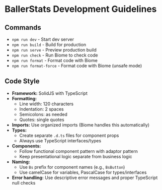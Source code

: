 # BallerStats Development Guidelines

## Commands
- `npm run dev` - Start dev server
- `npm run build` - Build for production
- `npm run serve` - Preview production build
- `npm run check` - Run Biome to check code
- `npm run format` - Format code with Biome
- `npm run format-force` - Format code with Biome (unsafe mode)

## Code Style
- **Framework:** SolidJS with TypeScript
- **Formatting:** 
  - Line width: 120 characters
  - Indentation: 2 spaces
  - Semicolons: as needed
  - Quotes: single quotes
- **Imports:** Use organized imports (Biome handles this automatically)
- **Types:** 
  - Create separate `.d.ts` files for component props
  - Always use TypeScript interfaces/types
- **Components:**
  - Follow functional component pattern with adaptor pattern
  - Keep presentational logic separate from business logic
- **Naming:** 
  - Use `Bs` prefix for component names (e.g., `BsButton`)
  - Use camelCase for variables, PascalCase for types/interfaces
- **Error handling:** Use descriptive error messages and proper TypeScript null checks